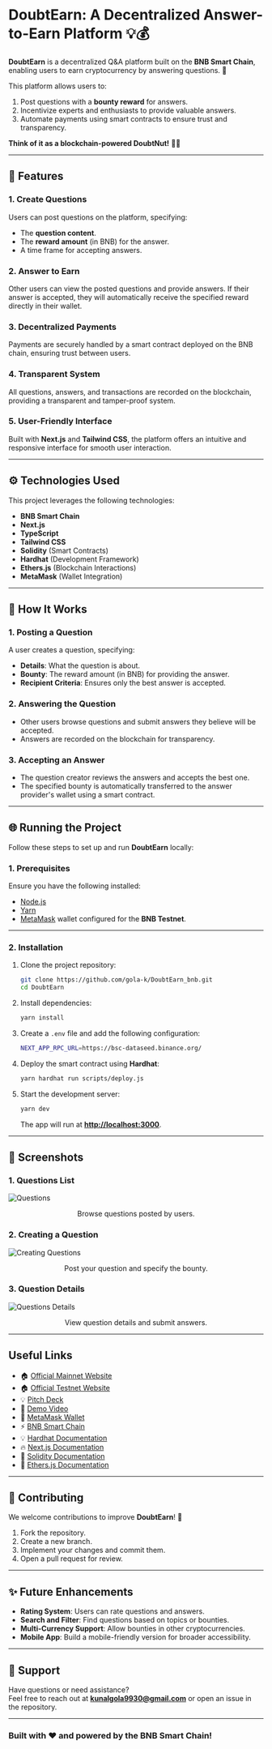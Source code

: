 # **DoubtEarn: A Decentralized Answer-to-Earn Platform** 💡💰

**DoubtEarn** is a decentralized Q&A platform built on the **BNB Smart Chain**, enabling users to earn cryptocurrency by answering questions. 🚀

This platform allows users to:

1. Post questions with a **bounty reward** for answers.
2. Incentivize experts and enthusiasts to provide valuable answers.
3. Automate payments using smart contracts to ensure trust and transparency.

**Think of it as a blockchain-powered DoubtNut!** 🤔✨

---

## **🌟 Features**

### **1. Create Questions**

Users can post questions on the platform, specifying:

- The **question content**.
- The **reward amount** (in BNB) for the answer.
- A time frame for accepting answers.

### **2. Answer to Earn**

Other users can view the posted questions and provide answers. If their answer is accepted, they will automatically receive the specified reward directly in their wallet.

### **3. Decentralized Payments**

Payments are securely handled by a smart contract deployed on the BNB chain, ensuring trust between users.

### **4. Transparent System**

All questions, answers, and transactions are recorded on the blockchain, providing a transparent and tamper-proof system.

### **5. User-Friendly Interface**

Built with **Next.js** and **Tailwind CSS**, the platform offers an intuitive and responsive interface for smooth user interaction.

---

## **⚙️ Technologies Used**

This project leverages the following technologies:

- **BNB Smart Chain**
- **Next.js**
- **TypeScript**
- **Tailwind CSS**
- **Solidity** (Smart Contracts)
- **Hardhat** (Development Framework)
- **Ethers.js** (Blockchain Interactions)
- **MetaMask** (Wallet Integration)

---

## **🚀 How It Works**

### **1. Posting a Question**

A user creates a question, specifying:

- **Details**: What the question is about.
- **Bounty**: The reward amount (in BNB) for providing the answer.
- **Recipient Criteria**: Ensures only the best answer is accepted.

### **2. Answering the Question**

- Other users browse questions and submit answers they believe will be accepted.
- Answers are recorded on the blockchain for transparency.

### **3. Accepting an Answer**

- The question creator reviews the answers and accepts the best one.
- The specified bounty is automatically transferred to the answer provider's wallet using a smart contract.

---

## **🌐 Running the Project**

Follow these steps to set up and run **DoubtEarn** locally:

### **1. Prerequisites**

Ensure you have the following installed:

- [Node.js](https://nodejs.org/)
- [Yarn](https://yarnpkg.com/)
- [MetaMask](https://metamask.io/) wallet configured for the **BNB Testnet**.

---

### **2. Installation**

1. Clone the project repository:

   ```bash
   git clone https://github.com/gola-k/DoubtEarn_bnb.git
   cd DoubtEarn
   ```

2. Install dependencies:

   ```bash
   yarn install
   ```

3. Create a `.env` file and add the following configuration:

   ```sh
   NEXT_APP_RPC_URL=https://bsc-dataseed.binance.org/
   ```

4. Deploy the smart contract using **Hardhat**:

   ```bash
   yarn hardhat run scripts/deploy.js
   ```

5. Start the development server:
   ```bash
   yarn dev
   ```
   The app will run at **[http://localhost:3000](http://localhost:3000)**.

---

## **📸 Screenshots**

### **1. Questions List**

![Questions](./screenshots/0.png)

<center><figcaption>Browse questions posted by users.</figcaption></center>

### **2. Creating a Question**

![Creating Questions](./screenshots/1.png)

<center><figcaption>Post your question and specify the bounty.</figcaption></center>

### **3. Question Details**

![Questions Details](./screenshots/2.png)

<center><figcaption>View question details and submit answers.</figcaption></center>

---

## **Useful Links**

- 🏠 [Official Mainnet Website](https://doubt-earn.vercel.app/)
- 🏠 [Official Testnet Website](https://doubtearn.netlify.app.com)
- 💡 [Pitch Deck](https://gola-k.github.io/DoubtEarn/PITCHDECK)
- 🎥 [Demo Video](https://www.youtube.com/watch?v=RTAlBB-keAU)
- 🚀 [MetaMask Wallet](https://metamask.io/)
- ⚡ [BNB Smart Chain](https://www.bnbchain.org/)
- 💡 [Hardhat Documentation](https://hardhat.org/)
- 🔥 [Next.js Documentation](https://nextjs.org/)
- 🐻 [Solidity Documentation](https://soliditylang.org/)
- 👀 [Ethers.js Documentation](https://docs.ethers.io/v5/)

---

## **🤝 Contributing**

We welcome contributions to improve **DoubtEarn**! 🎉

1. Fork the repository.
2. Create a new branch.
3. Implement your changes and commit them.
4. Open a pull request for review.

---

## **✨ Future Enhancements**

- **Rating System**: Users can rate questions and answers.
- **Search and Filter**: Find questions based on topics or bounties.
- **Multi-Currency Support**: Allow bounties in other cryptocurrencies.
- **Mobile App**: Build a mobile-friendly version for broader accessibility.

---

## **📧 Support**

Have questions or need assistance?  
Feel free to reach out at **[kunalgola9930@gmail.com](mailto:kunalgola9930@gmail.com)** or open an issue in the repository.

---

### Built with ❤️ and powered by the **BNB Smart Chain**!
